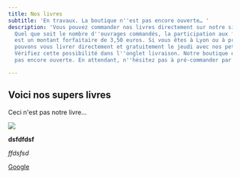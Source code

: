 ```yaml
---
title: Nos livres
subtitle: 'En travaux. La boutique n''est pas encore ouverte… '
description: 'Vous pouvez commander nos livres directement sur notre site Internet.
  Quel que soit le nombre d''ouvrages commandés, la participation aux frais de port
  est un montant forfaitaire de 3,50 euros. Si vous êtes à Lyon ou à proximité, nous
  pouvons vous livrer directement et gratuitement le jeudi avec nos petites pattes…
  Vérifiez cette possibilité dans l''onglet livraison. Notre boutique en ligne n''est
  pas encore ouverte. En attendant, n''hésitez pas à pré-commander par mail : contact@editionslescrocos.com'

---
```

## Voici nos supers livres

Ceci n'est pas notre livre…

![](/images/bdtest.jpg)

**dsfdfdsf**

_ffdsfsd_

[Google ](Https://google.fr "Lien vers google")